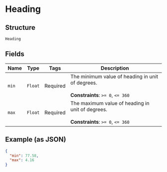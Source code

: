 
# Heading

## Structure

`Heading`

## Fields

| Name | Type | Tags | Description |
|  --- | --- | --- | --- |
| `min` | `Float` | Required | The minimum value of heading in unit of degrees.<br><br>**Constraints**: `>= 0`, `<= 360` |
| `max` | `Float` | Required | The maximum value of heading in unit of degrees.<br><br>**Constraints**: `>= 0`, `<= 360` |

## Example (as JSON)

```json
{
  "min": 77.58,
  "max": 4.16
}
```

